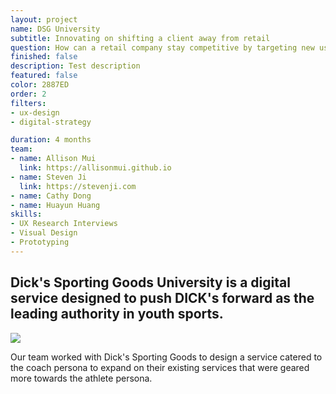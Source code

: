 ```yaml
---
layout: project
name: DSG University
subtitle: Innovating on shifting a client away from retail
question: How can a retail company stay competitive by targeting new user personas?
finished: false
description: Test description
featured: false
color: 2887ED
order: 2
filters:
- ux-design
- digital-strategy

duration: 4 months
team:
- name: Allison Mui
  link: https://allisonmui.github.io
- name: Steven Ji
  link: https://stevenji.com
- name: Cathy Dong
- name: Huayun Huang
skills:
- UX Research Interviews
- Visual Design
- Prototyping
---
```


## Dick's Sporting Goods University is a digital service designed to push DICK's forward as the leading authority in youth sports.

<div class="one-two-column-layout">
	<div>
		<img src="{{ site.baseurl }}/img/{{ page.name }}-grid.png" />
	</div>
	<div>
		<p>
			Our team worked with Dick's Sporting Goods to design a service catered to the coach persona to expand on their existing services that were geared more towards the athlete persona.
		</p>
	</div>
</div>